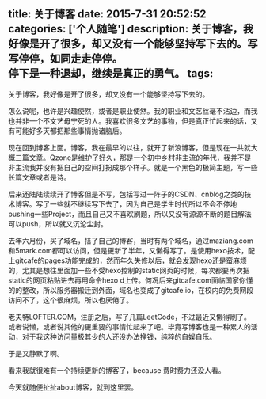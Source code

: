 title: 关于博客
date: 2015-7-31 20:52:52
categories: ['个人随笔']
description: 关于博客，我好像是开了很多，却又没有一个能够坚持写下去的。写写停停，如同走走停停。<br/>停下是一种退却，继续是真正的勇气。
tags: 
---
关于博客，我好像是开了很多，却又没有一个能够坚持写下去的。

怎么说呢，也许是兴趣使然，或者是职业使然。我的职业和文艺丝毫不沾边，而我也并非一个不文艺毋宁死的人。我喜欢很多文艺的事物，但是真正忙起来的话，又有可能好多天都把那些事情抛诸脑后。

现在回到博客上面。博客，我在最早的以往，就开了新浪博客，但是现在一共就大概三篇文章。Qzone是维护了好久，那是一个初中乡村非主流的年代，我并不是非主流我并没有把自己的空间打扮成那个样子。就是一个黑色的极简主题，写一些长篇文章或者是诗。

后来还陆陆续续开了博客但是不写，包括写过一阵子的CSDN、cnblog之类的技术博客。写了一些就不继续写下去了，因为自己是学生时代所以不会不停地pushing一些Project，而且自己又不喜欢刷题，所以又没有源源不断的题目解法可以push，所以就又沉沦尘封。

去年六月份，买了域名，搭了自己的博客，当时有两个域名，通过maziang.com和5mark.com都可以访问，但是更新了半年，又懒得写了。是使用hexo技术，配上gitcafe的pages功能完成的，然而年久失修以后，就会发现hexo还是蛮麻烦的，尤其是想往里面加一些不受hexo控制的static网页的时候，每次都要再次把static的网页粘贴进去再用命令hexo d上传。何况后来gitcafe.com面临国家你懂的的整改，所以服务器搬迁到外面，域名也变成了gitcafe.io，在校内的免费网段访问不了，这个很麻烦，所以也厌倦了。

老夫特LOFTER.COM，注册之后，写了几篇LeetCode，不过最近又懒得刷了。或者说懒，或者说其他的更重要的事情忙起来了吧。毕竟写博客也是一种累人的活动，对于我这种访问量极其少的人还没办法挣钱，纯粹的自娱自乐。

于是又静默了啊。

看来我就很难有一个持续更新的博客了，because 费时费力还没人看。

今天就随便扯扯about博客，就到这里罢。